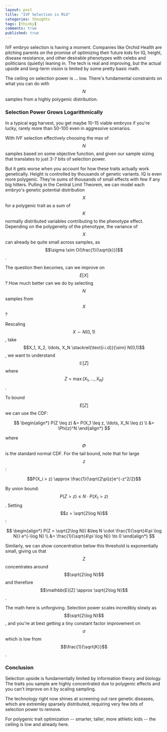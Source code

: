 ```yaml
---
layout: post
title: "IVF Selection is Mid"
categories: thoughts
tags: [thinky]
comments: true
published: true
---
```


IVF embryo selection is having a moment. Companies like Orchid Health are pitching parents on the promise of optimizing their future kids for IQ, height, disease resistance, and other desirable phenotypes with celebs and politicians (quietly) leaning in. The tech is real and improving, but the actual upside and long-term vision is limited by some pretty basic math.

The ceiling on selection power is ... low. There's fundamental constraints on what you can do with $$N$$ samples from a highly polygenic distribution.

### Selection Power Grows Logarithmically

In a typical egg harvest, you get maybe 10-15 viable embryos if you're lucky, rarely more than 50-100 even in aggressive scenarios.

With IVF selection effectively choosing the max of $$N$$ samples based on some objective function, and given our sample sizing that translates to just 3-7 bits of selection power.

But it gets worse when you account for how these traits actually work genetically. Height is controlled by thousands of genetic variants. IQ is even more polygenic. They're sums of thousands of small effects with few if any big hitters. Pulling in the Central Limit Theorem, we can model each embryo's genetic potential distribution $$X$$ for a polygenic trait as a sum of $$K$$ normally distributed variables contributing to the phenotype effect. Depending on the polygeneity of the phenotype, the variance of $$X$$ can already be quite small across samples, as $$\sigma \sim O(\frac{1}{\sqrt{k}})$$.

The question then becomes, can we improve on $$E[X]$$? How much better can we do by selecting $$N$$ samples from $$X$$?


Rescaling $$X\sim N(0,1)$$, take $$X_1, X_2, \ldots, X_N \stackrel{\text{i.i.d}}{\sim} N(0,1)$$, we want to understand $$\mathbb{E}[Z]$$ where $$Z = \max(X_1, \ldots, X_N)$$.

To bound $$E[Z]$$ we can use the CDF:

$$
\begin{align*}
P(Z \leq z) &= P(X_1 \leq z, \ldots, X_N \leq z) \\
&= \Phi(z)^N
\end{align*}
$$

where $$\Phi$$ is the standard normal CDF. For the tail bound, note that for large $$z$$:

$$P(X_i > z) \approx \frac{1}{\sqrt{2\pi}z}e^{-z^2/2}$$

By union bound: $$P(Z > z) \leq N \cdot P(X_1 > z)$$. Setting $$z = \sqrt{2\log N}$$:

$$
\begin{align*}
P(Z > \sqrt{2\log N}) &\leq N \cdot \frac{1}{\sqrt{4\pi \log N}} e^{-\log N} \\
&= \frac{1}{\sqrt{4\pi \log N}} \to 0
\end{align*}
$$

Similarly, we can show concentration below this threshold is exponentially small, giving us that $$Z$$ concentrates around $$\sqrt{2\log N}$$ and therefore $$\mathbb{E}[Z] \approx \sqrt{2\log N}$$.

The math here is unforgiving. Selection power scales incredibly slowly as $$\sqrt{2\log N}$$, and you're at best getting a tiny constant factor improvement on $$\sigma$$ which is low from $$\frac{1}{\sqrt{K}}$$.

### Conclusion

Selection upside is fundamentally limited by information theory and biology. The traits you sample are highly concentrated due to polygenic effects and you can't improve on it by scaling sampling.

The technology right now shines at screening out rare genetic diseases, which are extremley sparsely distributed, requiring very few bits of selection power to remove.

For polygenic trait optimization -- smarter, taller, more athletic kids -- the ceiling is low and already here.